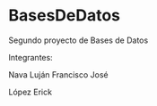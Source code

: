 # BasesDeDatos

Segundo proyecto de Bases de Datos

Integrantes: 

Nava Luján Francisco José

López Erick
